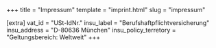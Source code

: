 +++
title = "Impressum"
template = "imprint.html"
slug = "impressum"

[extra]
vat_id = "USt-IdNr."
insu_label = "Berufshaftpflichtversicherung"
insu_address = "D-80636 München"
insu_policy_terretory = "Geltungsbereich: Weltweit"
+++